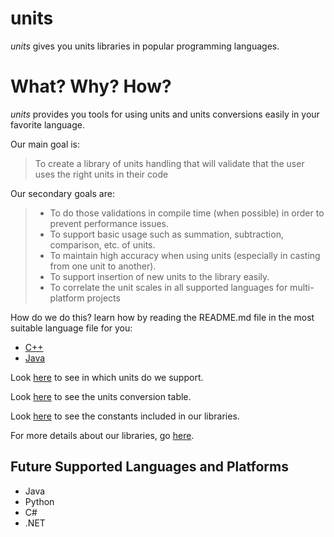 # units
*units* gives you units libraries in popular programming languages.

What? Why? How?
===============

*units* provides you tools for using units and units conversions easily in your favorite language.

Our main goal is:

> To create a library of units handling that will validate that the user uses the right units in their code

Our secondary goals are:
> * To do those validations in compile time (when possible) in order to prevent performance issues.
> * To support basic usage such as summation, subtraction, comparison, etc. of units.
> * To maintain high accuracy when using units (especially in casting from one unit to another).
> * To support insertion of new units to the library easily.
> * To correlate the unit scales in all supported languages for multi-platform projects

How do we do this? learn how by reading the README.md file in the most suitable language file for you:
* [C++](units_cpp/README.md)
* [Java](units_java/README.md)

Look [here](docs/supported_units.md) to see in which units do we support.

Look [here](docs/conversions.md) to see the units conversion table.

Look [here](docs/constants.md) to see the constants included in our libraries.

For more details about our libraries, go [here](https://github.com/saroad2/units/wiki).

## Future Supported Languages and Platforms

* Java
* Python
* C#
* .NET
